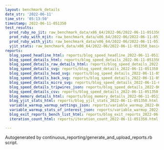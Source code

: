 ```yaml
---
layout: benchmark_details
date_str: '2022-06-11'
time_str: '05:13:50'
timestamp: 2022-06-11-051350
test_results:
  prod_ruby_no_jit: raw_benchmark_data/x86_64/2022-06/2022-06-11-051350_basic_benchmark_prod_ruby_no_jit.json
  prod_ruby_with_mjit: raw_benchmark_data/x86_64/2022-06/2022-06-11-051350_basic_benchmark_prod_ruby_with_mjit.json
  prod_ruby_with_yjit: raw_benchmark_data/x86_64/2022-06/2022-06-11-051350_basic_benchmark_prod_ruby_with_yjit.json
  yjit_stats: raw_benchmark_data/x86_64/2022-06/2022-06-11-051350_basic_benchmark_yjit_stats.json
reports:
  blog_speed_headline_html: reports/blog_speed_headline_2022-06-11-051350.html
  blog_speed_details_html: reports/blog_speed_details_2022-06-11-051350.html
  blog_speed_details_raw_details_html: reports/blog_speed_details_2022-06-11-051350.raw_details.html
  blog_speed_details_svg: reports/blog_speed_details_2022-06-11-051350.svg
  blog_speed_details_head_svg: reports/blog_speed_details_2022-06-11-051350.head.svg
  blog_speed_details_back_svg: reports/blog_speed_details_2022-06-11-051350.back.svg
  blog_speed_details_micro_svg: reports/blog_speed_details_2022-06-11-051350.micro.svg
  blog_speed_details_tripwires_json: reports/blog_speed_details_2022-06-11-051350.tripwires.json
  blog_speed_details_csv: reports/blog_speed_details_2022-06-11-051350.csv
  blog_memory_details_html: reports/blog_memory_details_2022-06-11-051350.html
  blog_yjit_stats_html: reports/blog_yjit_stats_2022-06-11-051350.html
  variable_warmup_warmup_settings_json: reports/variable_warmup_2022-06-11-051350.warmup_settings.json
  variable_warmup_stats_of_interest_json: reports/variable_warmup_2022-06-11-051350.stats_of_interest.json
  blog_exit_reports_bench_list_html: reports/blog_exit_reports_2022-06-11-051350.bench_list.html
  iteration_count_html: reports/iteration_count_2022-06-11-051350.html

---
```

Autogenerated by continuous_reporting/generate_and_upload_reports.rb script.
